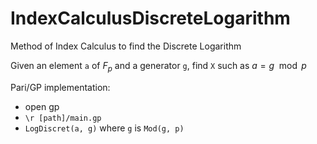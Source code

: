 # IndexCalculusDiscreteLogarithm
Method of Index Calculus to find the Discrete Logarithm

Given an element `a` of $`F_p`$ and a generator `g`, find `X` such as $`a=g \mod p`$

Pari/GP implementation:
  - open gp
  - `\r [path]/main.gp`
  - `LogDiscret(a, g)` where `g` is `Mod(g, p)`
